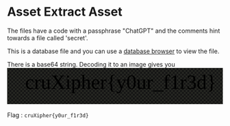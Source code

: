 # Asset Extract Asset

The files have a code with a passphrase "ChatGPT" and the comments hint towards a file called 'secret'.

This is a database file and you can use a [database browser](https://sqlitebrowser.org/) to view the file.

There is a base64 string. Decoding it to an image gives you ![flag](./Flag.png)



Flag : `cruXipher{y0ur_f1r3d}`
